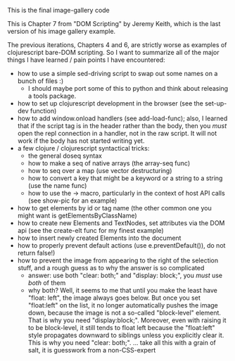 This is the final image-gallery code

This is Chapter 7 from "DOM Scripting" by Jeremy Keith,
which is the last version of his image gallery example.

The previous iterations, Chapters 4 and 6, are strictly
worse as examples of clojurescript bare-DOM scripting.
So I want to summarize all of the major things I have
learned / pain points I have encountered:
* how to use a simple sed-driving script to swap out
  some names on a bunch of files :)
   * I should maybe port some of this to python
     and think about releasing a tools package.
* how to set up clojurescript development in the
  browser (see the set-up-dev function)
* how to add window.onload handlers (see add-load-func);
  also, I learned that if the script tag is in the header
  rather than the body, then you *must* open the repl
  connection in a handler, not in the raw script. It will
  not work if the body has not started writing yet.
* a few clojure / clojurescript syntactical tricks:
   * the general doseq syntax
   * how to make a seq of native arrays (the array-seq func)
   * how to seq over a map (use vector destructuring)
   * how to convert a key that might be a keyword or a string
     to a string (use the name func)
   * how to use the -> macro, particularly in the context of
     host API calls (see show-pic for an example)
* how to get elements by id or tag name (the other common
  one you might want is getElementsByClassName)
* how to create new Elements and TextNodes, set attributes
  via the DOM api (see the create-elt func for my finest example)
* how to insert newly created Elements into the document
* how to properly prevent default actions (use e.preventDefault()),
  do not return false!)
* how to prevent the image from appearing to the right of the selection
  stuff, and a rough guess as to why the answer is so complicated
   * answer: use both "clear: both;" and "display: block;", you *must*
     use *both* of them
   * why both? Well, it seems to me that until you make the least have
     "float: left", the image always goes below. But once you set "float:left"
     on the list, it no longer automatically pushes the image down,
     because the image is not a so-called "block-level" element. That is
     why you need "display:block;". Moreover, even with raising it to be
     block-level, it still tends to float left because the "float:left" style
     propagates downward to siblings unless you explicitly clear it. This
     is why you need "clear: both;".
       ... take all this with a grain of salt, it is guesswork from a
       non-CSS-expert

